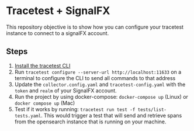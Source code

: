 # Tracetest + SignalFX

This repository objective is to show how you can configure your tracetest instance to connect to a signalFX account.

## Steps

1. [Install the tracetest CLI](https://docs.tracetest.io/installing/)
2. Run `tracetest configure --server-url http://localhost:11633` on a terminal to configure the CLI to send all commands to that address
3. Update the `collector.config.yaml` and `tracetest-config.yaml` with the `token` and `realm` of your SignalFX account.
4. Run the project by using docker-compose: `docker-compose up` (Linux) or `docker compose up` (Mac)
5. Test if it works by running: `tracetest run test -f tests/list-tests.yaml`. This would trigger a test that will send and retrieve spans from the opensearch instance that is running on your machine.
